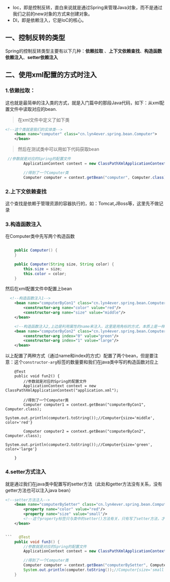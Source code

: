 *	Ioc，即是控制反转，直白来说就是通过Spring来管理Java对象，而不是通过我们之前的new对象的方式来创建对象。
*	DI，即是依赖注入，它是IoC的核心。
##	一、控制反转的类型
Spring的控制反转类型主要有以下几种：**依赖拉取** 、**上下文依赖查找**、**构造函数依赖注入**、**setter依赖注入**
##	二、使用xml配置的方式时注入
###	1.依赖拉取：
这也就是最简单的注入类的方式，就是入门篇中的那段Java代码，如下：从xml配置文件中读取对应的bean.
>	在xml文件中定义了如下类
```xml
<!--这个类就是我们的实体类-->
    <bean name="computer" class="cn.lyn4ever.spring.bean.Computer">
    </bean>
```
>	然后在测试类中可以用如下代码获取bean
```java
 //参数就是对应的Spring的配置文件
        ApplicationContext context = new ClassPathXmlApplicationContext("application.xml");

        //得到了一个Computer类
        Computer computer = context.getBean("computer", Computer.class);
```
###	2.上下文依赖查找
这个查找是依赖于管理资源的容器执行的，如：Tomcat,JBoss等，这里先不做记录
###	3.构造函数注入
在Computer类中先写两个构造函数
```java

    public Computer() {
    }

    public Computer(String size, String color) {
        this.size = size;
        this.color = color;
    }
```
然后在xml配置文件中配置上bean
```xml
  <!--构造函数注入1-->
    <bean name="computerByCon1" class="cn.lyn4ever.spring.bean.Computer">
        <constructor-arg name="color" value="red"/>
        <constructor-arg name="size" value="middle"/>
    </bean>

    <!--构造函数注入2,上边是利用属性的name来注入，这里是用角标的方式，本质上是一样的-->
    <bean name="computerByCon2" class="cn.lyn4ever.spring.bean.Computer">
        <constructor-arg index="0" value="green"/>
        <constructor-arg index="1" value="large"/>
    </bean>
```
以上配置了两种方式（通过name和index的方式）配置了两个bean，但是要注意：这个```constructor-arg```标签的数量要和我们在java类中写的构造函数对应上
```
    @Test
    public void fun2() {
        //参数就是对应的Spring的配置文件
        ApplicationContext context = new ClassPathXmlApplicationContext("application.xml");

        //得到了一个Computer类
        Computer computer1 = context.getBean("computerByCon1", Computer.class);
        System.out.println(computer1.toString());//Computer{size='middle', color='red'}

        Computer computer2 = context.getBean("computerByCon2", Computer.class);
        System.out.println(computer2.toString());//Computer{size='green', color='large'}

    }
```
###	4.setter方式注入
就是通过我们在java类中配置写的setter方法（此处和getter方法没有关系，没有getter方法也可以注入java bean）
```xml
<!--setter方法注入-->
    <bean name="computerBySetter" class="cn.lyn4ever.spring.bean.Computer">
        <property name="color" value="red"/>
        <property name="size" value="small"/>
        <!--这个property标签只与类中的setter()方法有关，只有写了setter方法，才能注入-->
    </bean>
```

```java

```   @Test
    public void fun3() {
        //参数就是对应的Spring的配置文件
        ApplicationContext context = new ClassPathXmlApplicationContext("application.xml");

        //得到了一个Computer类
        Computer computer = context.getBean("computerBySetter", Computer.class);
        System.out.println(computer.toString());//Computer{size='small', color='red'}
    }
```




